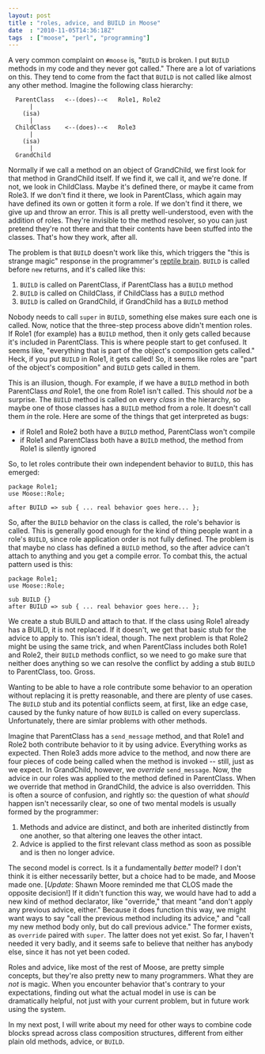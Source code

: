 ```yaml
---
layout: post
title : "roles, advice, and BUILD in Moose"
date  : "2010-11-05T14:36:18Z"
tags  : ["moose", "perl", "programming"]
---
```

A very common complaint on `#moose` is, "`BUILD` is broken.  I put `BUILD`
methods in my code and they never got called."  There are a lot of variations
on this.  They tend to come from the fact that `BUILD` is not called like almost
any other method.  Imagine the following class hierarchy:

      ParentClass   <--(does)--<   Role1, Role2
          |
        (isa)
          |
      ChildClass    <--(does)--<   Role3
          |
        (isa)
          |
      GrandChild

Normally if we call a method on an object of GrandChild, we first look for that
method in GrandChild itself.  If we find it, we call it, and we're done.  If
not, we look in ChildClass.  Maybe it's defined there, or maybe it came from
Role3.  If we don't find it there, we look in ParentClass, which again may have
defined its own or gotten it form a role.  If we don't find it there, we give
up and throw an error.  This is all pretty well-understood, even with the
addition of roles.  They're invisible to the method resolver, so you can just
pretend they're not there and that their contents have been stuffed into the
classes.  That's how they work, after all.

The problem is that `BUILD` doesn't work like this, which triggers the "this is
strange magic" response in the programmer's [reptile
brain](http://en.wikipedia.org/wiki/Triune_brain#The_reptilian_complex).
`BUILD` is called before `new` returns, and it's called like this:

1. `BUILD` is called on ParentClass, if ParentClass has a `BUILD` method
2. `BUILD` is called on ChildClass, if ChildClass has a `BUILD` method
3. `BUILD` is called on GrandChild, if GrandChild has a `BUILD` method

Nobody needs to call `super` in `BUILD`, something else makes sure each one is
called.  Now, notice that the three-step process above didn't mention roles.
If Role1 (for example) has a `BUILD` method, then it only gets called because
it's included in ParentClass.  This is where people start to get confused.
It seems like, "everything that is part of the object's composition gets
called."  Heck, if you put `BUILD` in Role1, it gets called!  So, it seems like
roles are "part of the object's composition" and `BUILD` gets called in them.

This is an illusion, though.  For example, if we have a `BUILD` method in both
ParentClass *and* Role1, the one from Role1 isn't called.  This should *not* be
a surprise.  The `BUILD` method is called on every *class* in the hierarchy, so
maybe one of those classes has a `BUILD` method from a role.  It doesn't call
them *in* the role.  Here are some of the things that get interpreted as bugs:

* if Role1 and Role2 both have a `BUILD` method, ParentClass won't compile
* if Role1 and ParentClass both have a `BUILD` method, the method from Role1 is silently ignored

So, to let roles contribute their own independent behavior to `BUILD`, this has
emerged:

    package Role1;
    use Moose::Role;

    after BUILD => sub { ... real behavior goes here... };

So, after the `BUILD` behavior on the class is called, the role's behavior is
called.  This is generally good enough for the kind of thing people want in a
role's `BUILD`, since role application order is not fully defined.  The problem
is that maybe no class has defined a `BUILD` method, so the after advice can't
attach to anything and you get a compile error.  To combat this, the actual
pattern used is this:

    package Role1;
    use Moose::Role;

    sub BUILD {}
    after BUILD => sub { ... real behavior goes here... };

We create a stub BUILD and attach to that.  If the class using Role1 already
has a BUILD, it is not replaced.  If it doesn't, we get that basic stub for the
advice to apply to.  This isn't ideal, though.  The next problem is that Role2
might be using the same trick, and when ParentClass includes both Role1 and
Role2, their `BUILD` methods conflict, so we need to go make sure that neither
does anything so we can resolve the conflict by adding a stub `BUILD` to
ParentClass, too.  Gross.

Wanting to be able to have a role contribute some behavior to an operation
without replacing it is pretty reasonable, and there are plenty of use cases.
The `BUILD` stub and its potential conflicts seem, at first, like an edge case,
caused by the funky nature of how `BUILD` is called on every superclass.
Unfortunately, there are simlar problems with other methods.

Imagine that ParentClass has a `send_message` method, and that Role1 and Role2
both contribute behavior to it by using advice.  Everything works as expected.
Then Role3 adds more advice to the method, and now there are four pieces of
code being called when the method is invoked -- still, just as we expect.  In
GrandChild, however, we *override* `send_message`.  Now, the advice in our
roles was applied to the method defined in ParentClass.  When we override that
method in GrandChild, the advice is also overridden.  This is often a source of
confusion, and rightly so:  the question of what *should* happen isn't
necessarily clear, so one of two mental models is usually formed by the
programmer:

1. Methods and advice are distinct, and both are inherited distinctly from one another, so that altering one leaves the other intact.
2. Advice is applied to the first relevant class method as soon as possible and is then no longer advice.

The second model is correct.  Is it a fundamentally *better* model?  I don't
think it is either necessarily better, but a choice had to be made, and Moose
made one.  [*Update*:  Shawn Moore reminded me that CLOS made the opposite decision!]
If it didn't function this way, we would have had to add a new kind
of method declarator, like "override," that meant "and don't apply any previous
advice, either."  Because it does function this way, we might want ways to say
"call the previous method including its advice," and "call my new method body
only, but do call previous advice."  The former exists, as `override` paired
with `super`.  The latter does not yet exist.  So far, I haven't needed it very
badly, and it seems safe to believe that neither has anybody else, since it has
not yet been coded.

Roles and advice, like most of the rest of Moose, are pretty simple concepts,
but they're also pretty new to many programmers.  What they are *not* is magic.
When you encounter behavior that's contrary to your expectations, finding out
what the actual model in use is can be dramatically helpful, not just with your
current problem, but in future work using the system.

In my next post, I will write about my need for other ways to combine code
blocks spread across class composition structures, different from either plain
old methods, advice, or `BUILD`.


